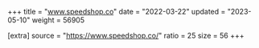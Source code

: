 +++
title = "www.speedshop.co"
date = "2022-03-22"
updated = "2023-05-10"
weight = 56905

[extra]
source = "https://www.speedshop.co/"
ratio = 25
size = 56
+++
